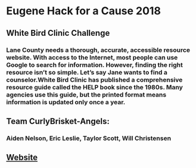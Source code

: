 # Eugene Hack for a Cause 2018
## White Bird Clinic Challenge
### Lane County needs a thorough, accurate, accessible resource website. With access to the Internet, most people can use Google to search for information. However, finding the right resource isn’t so simple. Let’s say Jane wants to find a counselor.White Bird Clinic has published a comprehensive resource guide called the HELP book since the 1980s. Many agencies use this guide, but the printed format means information is updated only once a year.
## Team CurlyBrisket-Angels:
### Aiden Nelson, Eric Leslie, Taylor Scott, Will Christensen
## [Website](curlybrisketangels.com)
